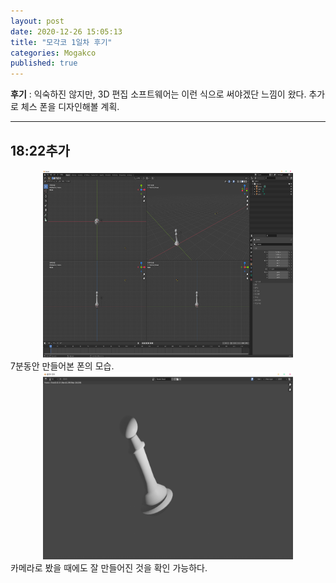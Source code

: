 ```yaml
---
layout: post
date: 2020-12-26 15:05:13
title: "모각코 1일차 후기"
categories: Mogakco
published: true
---
```


**후기** : 익숙하진 않지만, 3D 편집 소프트웨어는 이런 식으로 써야겠단 느낌이 왔다.
추가로 체스 폰을 디자인해볼 계획.
* * *

## 18:22추가

<center><img src="/assets/images/2020-12-26-18-17-53.png" width="400" height="300" alt="blender pawn"/></center>
7분동안 만들어본 폰의 모습.

<center><img src="/assets/images/2020-12-26-18-20-14.png" width="400" height="300" alt="blender pawn"/></center>
카메라로 봤을 때에도 잘 만들어진 것을 확인 가능하다.
